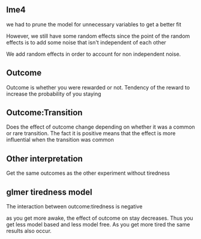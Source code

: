 ## lme4

we had to prune the model for unnecessary variables to get a better fit

However, we still have some random effects since the point of the random effects is to add some noise that isn't independent of each other

We add random effects in order to account for non independent noise.

## Outcome

Outcome is whether you were rewarded or not.
Tendency of the reward to increase the probability of you staying

## Outcome:Transition

Does the effect of outcome change depending on whether it was a common or rare transition.
The fact it is positive means that the effect is more influential when the transition was common

## Other interpretation

Get the same outcomes as the other experiment without tiredness

## glmer tiredness model

The interaction between outcome:tiredness is negative

as you get more awake, the effect of outcome on stay decreases. Thus you get less model based and less model free.
As you get more tired the same results also occur.
